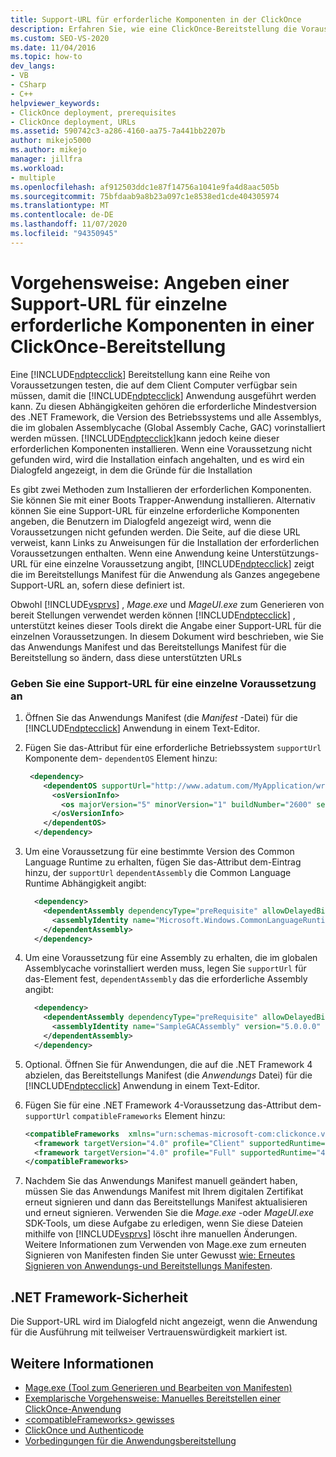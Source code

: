 ```yaml
---
title: Support-URL für erforderliche Komponenten in der ClickOnce
description: Erfahren Sie, wie eine ClickOnce-Bereitstellung die Voraussetzungen für die Anwendung der ClickOnce-Anwendung prüft und wie die Bereitstellung fehlende Voraussetzungen erfüllt.
ms.custom: SEO-VS-2020
ms.date: 11/04/2016
ms.topic: how-to
dev_langs:
- VB
- CSharp
- C++
helpviewer_keywords:
- ClickOnce deployment, prerequisites
- ClickOnce deployment, URLs
ms.assetid: 590742c3-a286-4160-aa75-7a441bb2207b
author: mikejo5000
ms.author: mikejo
manager: jillfra
ms.workload:
- multiple
ms.openlocfilehash: af912503ddc1e87f14756a1041e9fa4d8aac505b
ms.sourcegitcommit: 75bfdaab9a8b23a097c1e8538ed1cde404305974
ms.translationtype: MT
ms.contentlocale: de-DE
ms.lasthandoff: 11/07/2020
ms.locfileid: "94350945"
---
```

# <a name="how-to-specify-a-support-url-for-individual-prerequisites-in-a-clickonce-deployment"></a>Vorgehensweise: Angeben einer Support-URL für einzelne erforderliche Komponenten in einer ClickOnce-Bereitstellung
Eine [!INCLUDE[ndptecclick](../deployment/includes/ndptecclick_md.md)] Bereitstellung kann eine Reihe von Voraussetzungen testen, die auf dem Client Computer verfügbar sein müssen, damit die [!INCLUDE[ndptecclick](../deployment/includes/ndptecclick_md.md)] Anwendung ausgeführt werden kann. Zu diesen Abhängigkeiten gehören die erforderliche Mindestversion des .NET Framework, die Version des Betriebssystems und alle Assemblys, die im globalen Assemblycache (Global Assembly Cache, GAC) vorinstalliert werden müssen. [!INCLUDE[ndptecclick](../deployment/includes/ndptecclick_md.md)]kann jedoch keine dieser erforderlichen Komponenten installieren. Wenn eine Voraussetzung nicht gefunden wird, wird die Installation einfach angehalten, und es wird ein Dialogfeld angezeigt, in dem die Gründe für die Installation

 Es gibt zwei Methoden zum Installieren der erforderlichen Komponenten. Sie können Sie mit einer Boots Trapper-Anwendung installieren. Alternativ können Sie eine Support-URL für einzelne erforderliche Komponenten angeben, die Benutzern im Dialogfeld angezeigt wird, wenn die Voraussetzungen nicht gefunden werden. Die Seite, auf die diese URL verweist, kann Links zu Anweisungen für die Installation der erforderlichen Voraussetzungen enthalten. Wenn eine Anwendung keine Unterstützungs-URL für eine einzelne Voraussetzung angibt, [!INCLUDE[ndptecclick](../deployment/includes/ndptecclick_md.md)] zeigt die im Bereitstellungs Manifest für die Anwendung als Ganzes angegebene Support-URL an, sofern diese definiert ist.

 Obwohl [!INCLUDE[vsprvs](../code-quality/includes/vsprvs_md.md)] , *Mage.exe* und *MageUI.exe* zum Generieren von bereit Stellungen verwendet werden können [!INCLUDE[ndptecclick](../deployment/includes/ndptecclick_md.md)] , unterstützt keines dieser Tools direkt die Angabe einer Support-URL für die einzelnen Voraussetzungen. In diesem Dokument wird beschrieben, wie Sie das Anwendungs Manifest und das Bereitstellungs Manifest für die Bereitstellung so ändern, dass diese unterstützten URLs

### <a name="specify-a-support-url-for-an-individual-prerequisite"></a>Geben Sie eine Support-URL für eine einzelne Voraussetzung an

1. Öffnen Sie das Anwendungs Manifest (die *Manifest* -Datei) für die [!INCLUDE[ndptecclick](../deployment/includes/ndptecclick_md.md)] Anwendung in einem Text-Editor.

2. Fügen Sie das-Attribut für eine erforderliche Betriebssystem `supportUrl` Komponente dem- `dependentOS` Element hinzu:

   ```xml
    <dependency>
       <dependentOS supportUrl="http://www.adatum.com/MyApplication/wrongOSFound.htm">
         <osVersionInfo>
           <os majorVersion="5" minorVersion="1" buildNumber="2600" servicePackMajor="0" servicePackMinor="0" />
         </osVersionInfo>
       </dependentOS>
     </dependency>
   ```

3. Um eine Voraussetzung für eine bestimmte Version des Common Language Runtime zu erhalten, fügen Sie das-Attribut dem-Eintrag hinzu, der `supportUrl` `dependentAssembly` die Common Language Runtime Abhängigkeit angibt:

   ```xml
     <dependency>
       <dependentAssembly dependencyType="preRequisite" allowDelayedBinding="true" supportUrl=" http://www.adatum.com/MyApplication/wrongClrVersionFound.htm">
         <assemblyIdentity name="Microsoft.Windows.CommonLanguageRuntime" version="4.0.30319.0" />
       </dependentAssembly>
     </dependency>
   ```

4. Um eine Voraussetzung für eine Assembly zu erhalten, die im globalen Assemblycache vorinstalliert werden muss, legen Sie `supportUrl` für das-Element fest, `dependentAssembly` das die erforderliche Assembly angibt:

   ```xml
     <dependency>
       <dependentAssembly dependencyType="preRequisite" allowDelayedBinding="true" supportUrl=" http://www.adatum.com/MyApplication/missingSampleGACAssembly.htm">
         <assemblyIdentity name="SampleGACAssembly" version="5.0.0.0" publicKeyToken="04529dfb5da245c5" processorArchitecture="msil" language="neutral" />
       </dependentAssembly>
     </dependency>
   ```

5. Optional. Öffnen Sie für Anwendungen, die auf die .NET Framework 4 abzielen, das Bereitstellungs Manifest (die *Anwendungs* Datei) für die [!INCLUDE[ndptecclick](../deployment/includes/ndptecclick_md.md)] Anwendung in einem Text-Editor.

6. Fügen Sie für eine .NET Framework 4-Voraussetzung das-Attribut dem- `supportUrl` `compatibleFrameworks` Element hinzu:

   ```xml
   <compatibleFrameworks  xmlns="urn:schemas-microsoft-com:clickonce.v2" supportUrl="http://adatum.com/MyApplication/CompatibleFrameworks.htm">
     <framework targetVersion="4.0" profile="Client" supportedRuntime="4.0.30319" />
     <framework targetVersion="4.0" profile="Full" supportedRuntime="4.0.30319" />
   </compatibleFrameworks>
   ```

7. Nachdem Sie das Anwendungs Manifest manuell geändert haben, müssen Sie das Anwendungs Manifest mit Ihrem digitalen Zertifikat erneut signieren und dann das Bereitstellungs Manifest aktualisieren und erneut signieren. Verwenden Sie die *Mage.exe* -oder *MageUI.exe* SDK-Tools, um diese Aufgabe zu erledigen, wenn Sie diese Dateien mithilfe von [!INCLUDE[vsprvs](../code-quality/includes/vsprvs_md.md)] löscht ihre manuellen Änderungen. Weitere Informationen zum Verwenden von Mage.exe zum erneuten Signieren von Manifesten finden Sie unter Gewusst [wie: Erneutes Signieren von Anwendungs-und Bereitstellungs Manifesten](../deployment/how-to-re-sign-application-and-deployment-manifests.md).

## <a name="net-framework-security"></a>.NET Framework-Sicherheit
 Die Support-URL wird im Dialogfeld nicht angezeigt, wenn die Anwendung für die Ausführung mit teilweiser Vertrauenswürdigkeit markiert ist.

## <a name="see-also"></a>Weitere Informationen
- [Mage.exe (Tool zum Generieren und Bearbeiten von Manifesten)](/dotnet/framework/tools/mage-exe-manifest-generation-and-editing-tool)
- [Exemplarische Vorgehensweise: Manuelles Bereitstellen einer ClickOnce-Anwendung](../deployment/walkthrough-manually-deploying-a-clickonce-application.md)
- [\<compatibleFrameworks> gewisses](../deployment/compatibleframeworks-element-clickonce-deployment.md)
- [ClickOnce und Authenticode](../deployment/clickonce-and-authenticode.md)
- [Vorbedingungen für die Anwendungsbereitstellung](../deployment/application-deployment-prerequisites.md)